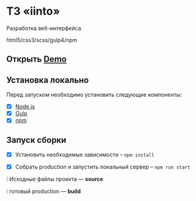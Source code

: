 # ТЗ «iinto»
Разработка веб-интерфейса

html5/css3/scss/gulp4/npm

## Открыть [Demo](https://arturtkachenko93.github.io/mishka/)

## Установка локально
Перед запуском необходимо установить следующие компоненты:
- [x] [Node.js](https://nodejs.org/)
- [x] [Gulp](https://gulpjs.com/)
- [x] [npm](https://www.npmjs.com/)

## Запуск сборки
- [x] Установить необходимые зависимости – `npm install`
- [x] Собрать production и запустить локальный сервер – `npm run start`


:grey_exclamation: Исходные файлы проекта — **source**

:grey_exclamation: готовый production —  **build**
